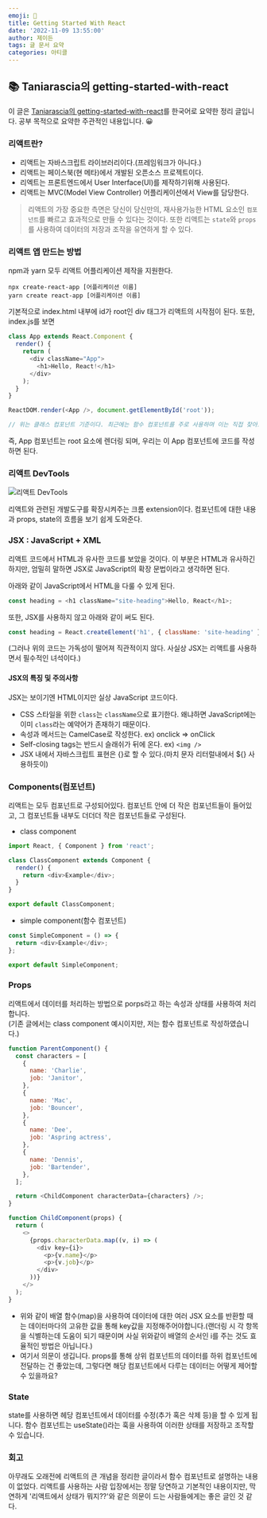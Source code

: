 ```yaml
---
emoji: 📖
title: Getting Started With React
date: '2022-11-09 13:55:00'
author: 제이든
tags: 글 문서 요약
categories: 아티클
---
```


## 📚 Taniarascia의 getting-started-with-react

이 글은 [Taniarascia의 getting-started-with-react](https://www.taniarascia.com/getting-started-with-react/)를 한국어로 요약한 정리 글입니다. 공부 목적으로 요약한 주관적인 내용입니다. 😀

### 리액트란?

- 리액트는 자바스크립트 라이브러리이다.(프레임워크가 아니다.)
- 리액트는 페이스북(현 메타)에서 개발된 오픈소스 프로젝트이다.
- 리엑트는 프론트엔드에서 User Interface(UI)를 제작하기위해 사용된다.
- 리액트는 MVC(Model View Controller) 어플리케이션에서 View를 담당한다.

> 리액트의 가장 중요한 측면은 당신이 당신만의, 재사용가능한 HTML 요소인 `컴포넌트`를 빠르고 효과적으로 만들 수 있다는 것이다. 또한 리액트는 `state`와 `props`를 사용하여 데이터의 저장과 조작을 유연하게 할 수 있다.

### 리액트 앱 만드는 방법

npm과 yarn 모두 리액트 어플리케이션 제작을 지원한다.

```sudo
npx create-react-app [어플리케이션 이름]
yarn create react-app [어플리케이션 이름]
```

기본적으로 index.html 내부에 id가 root인 div 태그가 리액트의 시작점이 된다. 또한, index.js를 보면

```js
class App extends React.Component {
  render() {
    return (
      <div className="App">
        <h1>Hello, React!</h1>
      </div>
    );
  }
}

ReactDOM.render(<App />, document.getElementById('root'));

// 위는 클래스 컴포넌트 기준이다. 최근에는 함수 컴포넌트를 주로 사용하며 이는 직접 찾아보길!
```

즉, App 컴포넌트는 root 요소에 렌더링 되며, 우리는 이 App 컴포넌트에 코드를 작성하면 된다.

### 리액트 DevTools

![리액트 DevTools](https://chrome.google.com/webstore/detail/react-developer-tools/fmkadmapgofadopljbjfkapdkoienihi)

리액트와 관련된 개발도구를 확장시켜주는 크롬 extension이다. 컴포넌트에 대한 내용과 props, state의 흐름을 보기 쉽게 도와준다.

### JSX : JavaScript + XML

리액트 코드에서 HTML과 유사한 코드를 보았을 것이다. 이 부분은 HTML과 유사하긴 하지만, 엄밀히 말하면 JSX로 JavaScript의 확장 문법이라고 생각하면 된다.

아래와 같이 JavaScript에서 HTML을 다룰 수 있게 된다.

```js
const heading = <h1 className="site-heading">Hello, React</h1>;
```

또한, JSX를 사용하지 않고 아래와 같이 써도 된다.

```js
const heading = React.createElement('h1', { className: 'site-heading' }, 'Hello, React!');
```

(그러나 위의 코드는 가독성이 떨어져 직관적이지 않다. 사실상 JSX는 리액트를 사용하면서 필수적인 녀석이다.)

#### JSX의 특징 및 주의사항

JSX는 보이기엔 HTML이지만 실상 JavaScript 코드이다.

- CSS 스타일을 위한 `class`는 `className`으로 표기한다. 왜냐하면 JavaScript에는 이미 `class`라는 예약어가 존재하기 때문이다.
- 속성과 메서드는 CamelCase로 작성한다. ex) onclick => onClick
- Self-closing tags는 반드시 슬래쉬가 뒤에 온다. ex) `<img />`
- JSX 내에서 자바스크립트 표현은 {}로 할 수 있다.(마치 문자 리터럴내에서 ${} 사용하듯이)

### Components(컴포넌트)

리액트는 모두 컴포넌트로 구성되어있다. 컴포넌트 안에 더 작은 컴포넌트들이 들어있고, 그 컴포넌트들 내부도 더더더 작은 컴포넌트들로 구성된다.

- class component

```js
import React, { Component } from 'react';

class ClassComponent extends Component {
  render() {
    return <div>Example</div>;
  }
}

export default ClassComponent;
```

- simple component(함수 컴포넌트)

```js
const SimpleComponent = () => {
  return <div>Example</div>;
};

export default SimpleComponent;
```

### Props

리액트에서 데이터를 처리하는 방법으로 porps라고 하는 속성과 상태를 사용하여 처리합니다.<br/>
(기존 글에서는 class component 예시이지만, 저는 함수 컴포넌트로 작성하였습니다.)

```js
function ParentComponent() {
  const characters = [
    {
      name: 'Charlie',
      job: 'Janitor',
    },
    {
      name: 'Mac',
      job: 'Bouncer',
    },
    {
      name: 'Dee',
      job: 'Aspring actress',
    },
    {
      name: 'Dennis',
      job: 'Bartender',
    },
  ];

  return <ChildComponent characterData={characters} />;
}

function ChildComponent(props) {
  return (
    <>
      {props.characterData.map((v, i) => (
        <div key={i}>
          <p>{v.name}</p>
          <p>{v.job}</p>
        </div>
      ))}
    </>
  );
}
```

- 위와 같이 배열 함수(map)을 사용하여 데이터에 대한 여러 JSX 요소를 반환할 때는 데이터마다의 고유한 값을 통해 key값을 지정해주어야합니다.(랜더링 시 각 항목을 식별하는데 도움이 되기 때문이며 사실 위와같이 배열의 순서인 i를 주는 것도 효율적인 방법은 아닙니다.)
- 여기서 의문이 생깁니다. props를 통해 상위 컴포넌트의 데이터를 하위 컴포넌트에 전달하는 건 좋았는데, 그렇다면 해당 컴포넌트에서 다루는 데이터는 어떻게 제어할 수 있을까요?

### State

state를 사용하면 헤당 컴포넌트에서 데이터를 수정(추가 혹은 삭제 등)을 할 수 있게 됩니다. 함수 컴포넌트는 useState()라는 훅을 사용하여 이러한 상태를 저장하고 조작할 수 있습니다.

### 회고

아무래도 오래전에 리액트의 큰 개념을 정리한 글이라서 함수 컴포넌트로 설명하는 내용이 없었다. 리액트를 사용하는 사람 입장에서는 정말 당연하고 기본적인 내용이지만, 막연하게 '리액트에서 상태가 뭐지??'와 같은 의문이 드는 사람들에게는 좋은 글인 것 같다.

```toc

```
